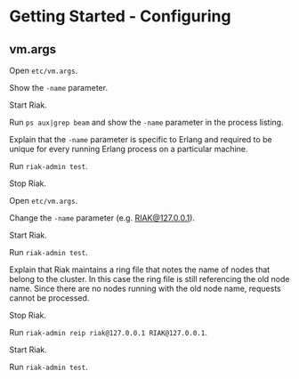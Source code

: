 # Getting Started - Configuring 

## vm.args

Open `etc/vm.args`.

Show the `-name` parameter.

Start Riak.

Run `ps aux|grep beam` and show the `-name` parameter in the process listing.

Explain that the `-name` parameter is specific to Erlang and required to be 
unique for every running Erlang process on a particular machine.

Run `riak-admin test`.

Stop Riak.

Open `etc/vm.args`.

Change the `-name` parameter (e.g. RIAK@127.0.0.1).

Start Riak.

Run `riak-admin test`.

Explain that Riak maintains a ring file that notes the name of nodes that 
belong to the cluster. In this case the ring file is still referencing the old 
node name. Since there are no nodes running with the old node name, requests 
cannot be processed.

Stop Riak.

Run `riak-admin reip riak@127.0.0.1 RIAK@127.0.0.1`.

Start Riak.

Run `riak-admin test`.

